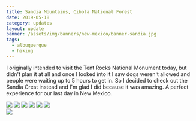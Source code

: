 ```yaml
---
title: Sandia Mountains, Cibola National Forest
date: 2019-05-18
category: updates
layout: update
banner: /assets/img/banners/new-mexico/banner-sandia.jpg
tags:
  - albuquerque
  - hiking
---
```


<p class="mb-5">
    I originally intended to visit the Tent Rocks National Monument today, but didn't 
    plan it at all and once I looked into it I saw dogs weren't allowed and people were waiting 
    up to 5 hours to get in. So I decided to check out the Sandia Crest instead and I'm glad I 
    did because it was amazing. A perfect experience for our last day in New Mexico.
</p>

<div class="img-slider">
    <img src="/assets/img/updates/new-mexico/sandia-mtns-1/sandia-1.jpg">
    <img src="/assets/img/updates/new-mexico/sandia-mtns-1/sandia-2.jpg">
    <img src="/assets/img/updates/new-mexico/sandia-mtns-1/sandia-3.jpg">
    <img src="/assets/img/updates/new-mexico/sandia-mtns-1/sandia-4.jpg">
    <img src="/assets/img/updates/new-mexico/sandia-mtns-1/sandia-5.jpg">
    <img src="/assets/img/updates/new-mexico/sandia-mtns-1/sandia-6.jpg">
</div>

<img src="/assets/img/updates/new-mexico/sandia-booker.jpg"/>


